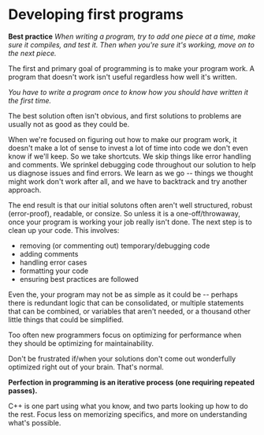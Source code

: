 # Developing first programs

**Best practice**
_When writing a program, try to add one piece at a time, make sure it compiles, and test it. Then when you're sure it's working, move on to the next piece._

The first and primary goal of programming is to make your program work. A program that doesn't work isn't useful regardless how well it's written.
 
_You have to write a program once to know how you should have written it the first time._

The best solution often isn't obvious, and first solutions to problems are usually not as good as they could be.

When we're focused on figuring out how to make our program work, it doesn't make a lot of sense to invest a lot of time into code we don't even know if we'll keep. So we take shortcuts. We skip things like error handling and comments. We sprinkel debugging code throughout our solution to help us diagnose issues and find errors. We learn as we go -- things we thought might work don't work after all, and we have to backtrack and try another approach.

The end result is that our initial solutons often aren't well structured, robust (error-proof), readable, or consize. So unless it is a one-off/throwaway, once your program is working your job really isn't done. The next step is to clean up your code. This involves:
* removing (or commenting out) temporary/debugging code
* adding comments
* handling error cases
* formatting your code
* ensuring best practices are followed

Even the, your program may not be as simple as it could be -- perhaps there is redundant logic that can be consolidated, or multiple statements that can be combined, or variables that aren't needed, or a thousand other little things that could be simplified. 

Too often new programmers focus on optimizing for performance when they should be optimizing for maintainability.

Don't be frustrated if/when your solutions don't come out wonderfully optimized right out of your brain. That's normal.

**Perfection in programming is an iterative process (one requiring repeated passes).**

C++ is one part using what you know, and two parts looking up how to do the rest. Focus less on memorizing specifics, and more on understanding what's possible.
